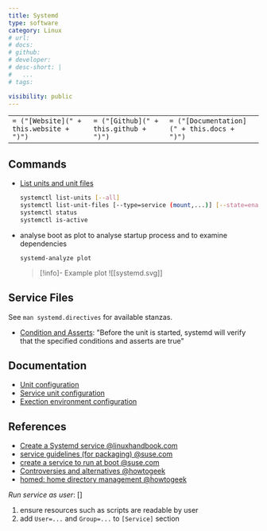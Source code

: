 ```yaml
---
title: Systemd
type: software
category: Linux
# url:
# docs:
# github:
# developer:
# desc-short: |
#   ...
# tags:

visibility: public
---
```

| | | |
|-|-|-|
| `= ("[Website](" + this.website + ")")` |  `= ("[Github](" + this.github + ")")` | `= ("[Documentation](" + this.docs + ")")` |

## Commands

- [List units and unit files](https://www.golinuxcloud.com/systemctl-list-services/#systemctl_list_unit_files_loaded_in_memory)

  ``` bash
  systemctl list-units [--all]
  systemctl list-unit-files [--type=service (mount,...)] [--state=enabled]
  systemctl status
  systemctl is-active
  ```

- analyse boot as plot to analyse startup process and to examine dependencies

  ```
  systemd-analyze plot
  ```

  > [!info]- Example plot
  > ![[systemd.svg]]

## Service Files

See `man systemd.directives` for available stanzas.

- [Condition and Asserts](https://www.freedesktop.org/software/systemd/man/systemd.unit.html#Conditions%20and%20Asserts): "Before the unit is started, systemd will verify that the specified conditions and asserts are true"

## Documentation

- [Unit configuration](https://www.freedesktop.org/software/systemd/man/systemd.unit.html#)
- [Service unit configuration](https://www.freedesktop.org/software/systemd/man/systemd.service.html#)
- [Exection environment configuration](https://www.freedesktop.org/software/systemd/man/systemd.exec.html)

## References

- [Create a Systemd service @linuxhandbook.com](https://linuxhandbook.com/create-systemd-services/)
- [service guidelines (for packaging) @suse.com](https://en.opensuse.org/openSUSE:Systemd_packaging_guidelines)
- [create a service to run at boot @suse.com](https://www.suse.com/support/kb/doc/?id=000019672)
- [Controversies and alternatives @howtogeek](https://www.howtogeek.com/675569/why-linuxs-systemd-is-still-divisive-after-all-these-years/)
- [homed: home directory management @howtogeek](https://www.howtogeek.com/673018/systemd-will-change-how-your-linux-home-directory-works/)

*Run service as user*: []

1. ensure resources such as scripts are readable by user
2. add `User=...` and `Group=...` to `[Service]` section
